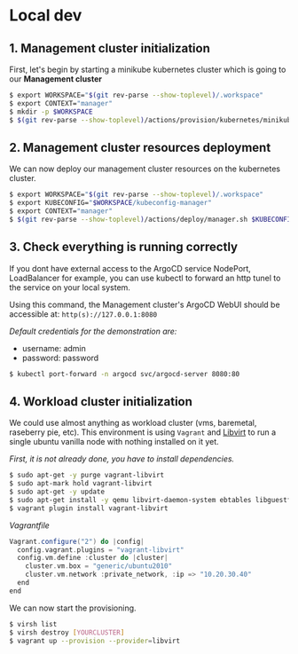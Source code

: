 # Local dev


## 1. Management cluster initialization

First, let's begin by starting a minikube kubernetes cluster which is going to our **Management cluster**

```bash
$ export WORKSPACE="$(git rev-parse --show-toplevel)/.workspace"
$ export CONTEXT="manager"
$ mkdir -p $WORKSPACE
$ $(git rev-parse --show-toplevel)/actions/provision/kubernetes/minikube/cluster-init.sh $CONTEXT $WORKSPACE/kubeconfig-manager
```

## 2. Management cluster resources deployment

We can now deploy our management cluster resources on the kubernetes cluster.

```bash
$ export WORKSPACE="$(git rev-parse --show-toplevel)/.workspace"
$ export KUBECONFIG="$WORKSPACE/kubeconfig-manager"
$ export CONTEXT="manager"
$ $(git rev-parse --show-toplevel)/actions/deploy/manager.sh $KUBECONFIG $CONTEXT
```

## 3. Check everything is running correctly

If you dont have external access to the ArgoCD service NodePort, LoadBalancer for example, you can use kubectl to forward an http tunel
to the service on your local system.

Using this command, the Management cluster's ArgoCD WebUI should be accessible at: `http(s)://127.0.0.1:8080`

*Default credentials for the demonstration are:*

- username: admin
- password: password

```bash
$ kubectl port-forward -n argocd svc/argocd-server 8080:80
```

## 4. Workload cluster initialization

We could use almost anything as workload cluster (vms, baremetal, raseberry pie, etc). This environment is using `Vagrant` and [Libvirt](https://ubuntu.com/server/docs/virtualization-libvirt) to run a single ubuntu vanilla node with nothing installed on it yet.

*First, it is not already done, you have to install dependencies.*

```bash
$ sudo apt-get -y purge vagrant-libvirt
$ sudo apt-mark hold vagrant-libvirt
$ sudo apt-get -y update
$ sudo apt-get install -y qemu libvirt-daemon-system ebtables libguestfs-tools vagrant ruby-fog-libvirt
$ vagrant plugin install vagrant-libvirt
```

*Vagrantfile*

```groovy
Vagrant.configure("2") do |config|
  config.vagrant.plugins = "vagrant-libvirt"
  config.vm.define :cluster do |cluster|
    cluster.vm.box = "generic/ubuntu2010"
    cluster.vm.network :private_network, :ip => "10.20.30.40"
  end
end
```

We can now start the provisioning.

```bash
$ virsh list
$ virsh destroy [YOURCLUSTER]
$ vagrant up --provision --provider=libvirt
```